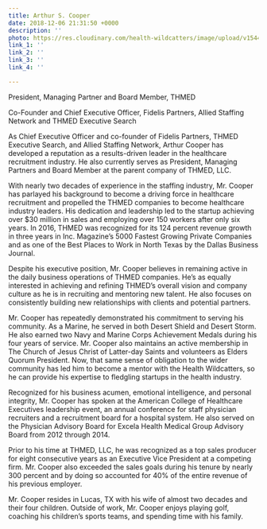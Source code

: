 ```yaml
---
title: Arthur S. Cooper
date: 2018-12-06 21:31:50 +0000
description: ''
photo: https://res.cloudinary.com/health-wildcatters/image/upload/v1544131942/image.png
link_1: ''
link_2: ''
link_3: ''
link_4: ''

---
```

President, Managing Partner and Board Member, THMED

Co-Founder and Chief Executive Officer, Fidelis Partners, Allied Staffing Network and THMED Executive Search

As Chief Executive Officer and co-founder of Fidelis Partners, THMED Executive Search, and Allied Staffing Network, Arthur Cooper has developed a reputation as a results-driven leader in the healthcare recruitment industry. He also currently serves as President, Managing Partners and Board Member at the parent company of THMED, LLC.

With nearly two decades of experience in the staffing industry, Mr. Cooper has parlayed his background to become a driving force in healthcare recruitment and propelled the THMED companies to become healthcare industry leaders. His dedication and leadership led to the startup achieving over $30 million in sales and employing over 150 workers after only six years. In 2016, THMED was recognized for its 124 percent revenue growth in three years in Inc. Magazine’s 5000 Fastest Growing Private Companies and as one of the Best Places to Work in North Texas by the Dallas Business Journal.

Despite his executive position, Mr. Cooper believes in remaining active in the daily business operations of THMED companies. He’s as equally interested in achieving and refining THMED’s overall vision and company culture as he is in recruiting and mentoring new talent. He also focuses on consistently building new relationships with clients and potential partners.

Mr. Cooper has repeatedly demonstrated his commitment to serving his community. As a Marine, he served in both Desert Shield and Desert Storm. He also earned two Navy and Marine Corps Achievement Medals during his four years of service. Mr. Cooper also maintains an active membership in The Church of Jesus Christ of Latter-day Saints and volunteers as Elders Quorum President. Now, that same sense of obligation to the wider community has led him to become a mentor with the Health Wildcatters, so he can provide his expertise to fledgling startups in the health industry.

Recognized for his business acumen, emotional intelligence, and personal integrity, Mr. Cooper has spoken at the American College of Healthcare Executives leadership event, an annual conference for staff physician recruiters and a recruitment board for a hospital system. He also served on the Physician Advisory Board for Excela Health Medical Group Advisory Board from 2012 through 2014.

Prior to his time at THMED, LLC, he was recognized as a top sales producer for eight consecutive years as an Executive Vice President at a competing firm. Mr. Cooper also exceeded the sales goals during his tenure by nearly 300 percent and by doing so accounted for 40% of the entire revenue of his previous employer.

Mr. Cooper resides in Lucas, TX with his wife of almost two decades and their four children. Outside of work, Mr. Cooper enjoys playing golf, coaching his children’s sports teams, and spending time with his family.
